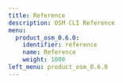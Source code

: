 ```yaml
---
title: Reference
description: OSM CLI Reference
menu:
  product_osm_0.6.0:
    identifier: reference
    name: Reference
    weight: 1000
left_menu: product_osm_0.6.0
---
```

